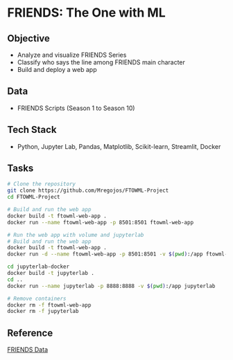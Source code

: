 # FRIENDS: The One with ML

## Objective
* Analyze and visualize FRIENDS Series
* Classify who says the line among FRIENDS main character
* Build and deploy a web app

## Data
* FRIENDS Scripts (Season 1 to Season 10)

## Tech Stack
* Python, Jupyter Lab, Pandas, Matplotlib, Scikit-learn, Streamlit, Docker

## Tasks
```sh
# Clone the repository
git clone https://github.com/Mregojos/FTOWML-Project
cd FTOWML-Project

# Build and run the web app
docker build -t ftowml-web-app .
docker run --name ftowml-web-app -p 8501:8501 ftowml-web-app
```

```sh
# Run the web app with volume and jupyterlab
# Build and run the web app
docker build -t ftowml-web-app .
docker run -d --name ftowml-web-app -p 8501:8501 -v $(pwd):/app ftowml-web-app

cd jupyterlab-docker
docker build -t jupyterlab .
cd ..
docker run --name jupyterlab -p 8888:8888 -v $(pwd):/app jupyterlab

# Remove containers
docker rm -f ftowml-web-app
docker rm -f jupyterlab
```

## Reference

[FRIENDS Data]()
